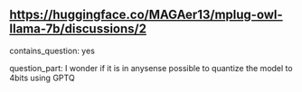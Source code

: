 ## https://huggingface.co/MAGAer13/mplug-owl-llama-7b/discussions/2

contains_question: yes

question_part: I wonder if it is in anysense possible to quantize the model to 4bits using GPTQ